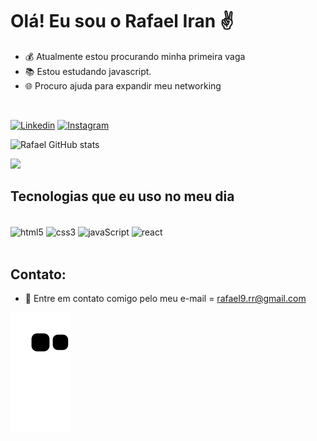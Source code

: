 <div align="left">

 <h1>Olá! Eu sou o Rafael Iran ✌️</h1>

- 💰 Atualmente estou procurando minha primeira vaga
- 📚 Estou estudando javascript.
- 🌐 Procuro ajuda para expandir meu networking
 
<p align="left">
  <img alt="" src="https://user-images.githubusercontent.com/69468112/199518301-1bb7b252-4eb8-41f9-8281-bc8cef47104f.gif"/>
</p>

[![Linkedin](	https://img.shields.io/badge/LinkedIn-0077B5?style=for-the-badge&logo=linkedin&logoColor=white)](https://www.linkedin.com/in/rafael-iran-a486a7170/)
[![Instagram]( https://img.shields.io/badge/Instagram-E4405F?style=for-the-badge&logo=instagram&logoColor=white)](https://www.instagram.com/rafael__iran/)

![Rafael GitHub stats](https://github-readme-stats.vercel.app/api?username=jailtonj&show_icons=true&theme=dracula)

<div align="left">
    <img height="180em" src="https://github-readme-stats.vercel.app/api/top-langs/?username=JailtonJ&layout=compact&langs_count=7&theme=dark"/>
</div>

## Tecnologias que eu uso no meu dia

<div style="display: inline_block"><br/>
  <img align="center" alt="html5" src="https://img.shields.io/badge/HTML5-E34F26?style=for-the-badge&logo=html5&logoColor=white"/>
  <img align="center" alt="css3" src="https://img.shields.io/badge/CSS3-1572B6?style=for-the-badge&logo=css3&logoColor=white"/>
  <img align="center" alt="javaScript" src="https://img.shields.io/badge/JavaScript-323330?style=for-the-badge&logo=javascript&logoColor=F7DF1E"/>
  <img align="center" alt="react" src="https://img.shields.io/badge/React-20232A?style=for-the-badge&logo=react&logoColor=61DAFB"/>
</div><br/>

## Contato:

- 🏰 Entre em contato comigo pelo meu e-mail = rafael9.rr@gmail.com
    
</div>

![snake gif](https://github.com/JailtonJ/JailtonJ/blob/output/github-contribution-grid-snake.svg)

